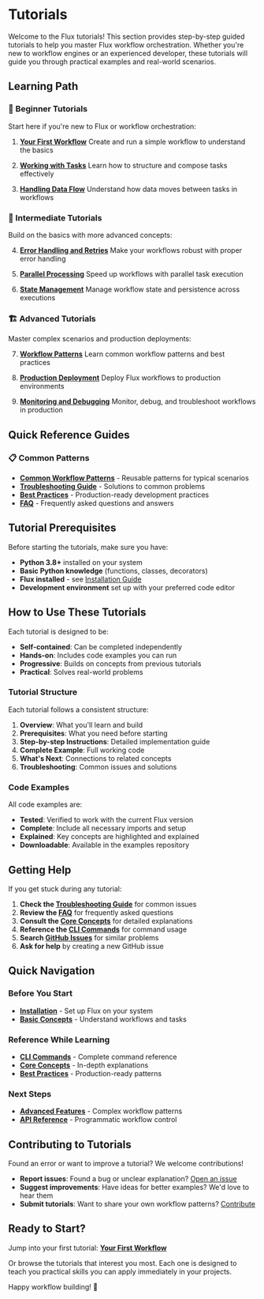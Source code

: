 # Tutorials

Welcome to the Flux tutorials! This section provides step-by-step guided tutorials to help you master Flux workflow orchestration. Whether you're new to workflow engines or an experienced developer, these tutorials will guide you through practical examples and real-world scenarios.

## Learning Path

### 🚀 Beginner Tutorials
Start here if you're new to Flux or workflow orchestration:

1. **[Your First Workflow](your-first-workflow.md)**
   Create and run a simple workflow to understand the basics

2. **[Working with Tasks](working-with-tasks.md)**
   Learn how to structure and compose tasks effectively

3. **[Handling Data Flow](handling-data-flow.md)**
   Understand how data moves between tasks in workflows

### 🔧 Intermediate Tutorials
Build on the basics with more advanced concepts:

4. **[Error Handling and Retries](error-handling-retries.md)**
   Make your workflows robust with proper error handling

5. **[Parallel Processing](parallel-processing.md)**
   Speed up workflows with parallel task execution

6. **[State Management](state-management.md)**
   Manage workflow state and persistence across executions

### 🏗️ Advanced Tutorials
Master complex scenarios and production deployments:

7. **[Workflow Patterns](workflow-patterns.md)**
   Learn common workflow patterns and best practices

8. **[Production Deployment](production-deployment.md)**
   Deploy Flux workflows to production environments

9. **[Monitoring and Debugging](monitoring-debugging.md)**
   Monitor, debug, and troubleshoot workflows in production

## Quick Reference Guides

### 📋 Common Patterns
- **[Common Workflow Patterns](common-patterns.md)** - Reusable patterns for typical scenarios
- **[Troubleshooting Guide](troubleshooting.md)** - Solutions to common problems
- **[Best Practices](best-practices.md)** - Production-ready development practices
- **[FAQ](faq.md)** - Frequently asked questions and answers

## Tutorial Prerequisites

Before starting the tutorials, make sure you have:

- **Python 3.8+** installed on your system
- **Basic Python knowledge** (functions, classes, decorators)
- **Flux installed** - see [Installation Guide](../getting-started/installation.md)
- **Development environment** set up with your preferred code editor

## How to Use These Tutorials

Each tutorial is designed to be:

- **Self-contained**: Can be completed independently
- **Hands-on**: Includes code examples you can run
- **Progressive**: Builds on concepts from previous tutorials
- **Practical**: Solves real-world problems

### Tutorial Structure

Each tutorial follows a consistent structure:

1. **Overview**: What you'll learn and build
2. **Prerequisites**: What you need before starting
3. **Step-by-step Instructions**: Detailed implementation guide
4. **Complete Example**: Full working code
5. **What's Next**: Connections to related concepts
6. **Troubleshooting**: Common issues and solutions

### Code Examples

All code examples are:
- **Tested**: Verified to work with the current Flux version
- **Complete**: Include all necessary imports and setup
- **Explained**: Key concepts are highlighted and explained
- **Downloadable**: Available in the examples repository

## Getting Help

If you get stuck during any tutorial:

1. **Check the [Troubleshooting Guide](troubleshooting.md)** for common issues
2. **Review the [FAQ](faq.md)** for frequently asked questions
3. **Consult the [Core Concepts](../core-concepts/workflow-management.md)** for detailed explanations
4. **Reference the [CLI Commands](../cli/index.md)** for command usage
5. **Search [GitHub Issues](https://github.com/edurdias/flux/issues)** for similar problems
6. **Ask for help** by creating a new GitHub issue

## Quick Navigation

### Before You Start
- **[Installation](../getting-started/installation.md)** - Set up Flux on your system
- **[Basic Concepts](../getting-started/basic_concepts.md)** - Understand workflows and tasks

### Reference While Learning
- **[CLI Commands](../cli/index.md)** - Complete command reference
- **[Core Concepts](../core-concepts/workflow-management.md)** - In-depth explanations
- **[Best Practices](best-practices.md)** - Production-ready patterns

### Next Steps
- **[Advanced Features](../advanced-features/task-patterns.md)** - Complex workflow patterns
- **[API Reference](../core-concepts/execution-model.md)** - Programmatic workflow control

## Contributing to Tutorials

Found an error or want to improve a tutorial? We welcome contributions!

- **Report issues**: Found a bug or unclear explanation? [Open an issue](https://github.com/edurdias/flux/issues)
- **Suggest improvements**: Have ideas for better examples? We'd love to hear them
- **Submit tutorials**: Want to share your own workflow patterns? [Contribute](../contributing.md)

## Ready to Start?

Jump into your first tutorial: **[Your First Workflow](your-first-workflow.md)**

Or browse the tutorials that interest you most. Each one is designed to teach you practical skills you can apply immediately in your projects.

Happy workflow building! 🎯
